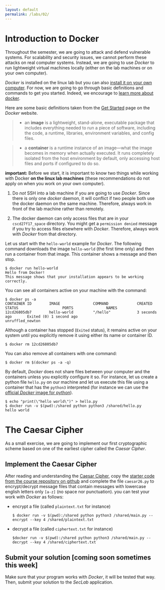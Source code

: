 ```yaml
---
layout: default
permalink: /labs/02/
---
```


# Introduction to Docker

Throughout the semester, we are going to attack and defend vulnerable systems. For scalability and security issues, we cannot perform these attacks on real computer systems. Instead, we are going to use *Docker* to run lightweight virtual machines locally (either on the lab machines or on your own computer).

*Docker* is installed on the linux lab but you can also [install it on your own computer](https://docs.docker.com/engine/installation/). For now, we are going to go through basic definitions and commands to get you started. Indeed, we encourage to [learn more about docker](https://docs.docker.com/get-started/).

Here are some basic definitions taken from the [Get Started](https://docs.docker.com/get-started/) page on the *Docker* website.

> - an **image** is a lightweight, stand-alone, executable package that includes everything needed to run a piece of software, including the code, a runtime, libraries, environment variables, and config files.

> - a **container** is a runtime instance of an image—what the image becomes in memory when actually executed. It runs completely isolated from the host environment by default, only accessing host files and ports if configured to do so.

**important:** Before we start, it is important to know two things while working with Docker **on the linux lab machines** (these recommendations do not apply on when you work on your own computer).

1. Do *not* SSH into a lab machine if you are going to use *Docker*. Since there is only one *docker* daemon, it will conflict if two people both use the docker daemon on the same machine. Therefore, always work in front of the lab machine rather than remotely.  

2. The docker daemon can only access files that are in your `cscd27f17_space` directory. You might get a `permission denied` message if you try to access files elsewhere with *Docker*. Therefore, always work with *Docker* from that directory. 

Let us start with the `hello-world` example for *Docker*. The following command downloads the image `hello-world` (the first time only) and then run a container from that image. This container shows a message and then stop. 

```
$ docker run hello-world
Hello from Docker!
This message shows that your installation appears to be working correctly.
```

You can see all containers active on your machine with the command: 
    
```
$ docker ps -a
CONTAINER ID        IMAGE               COMMAND             CREATED             STATUS                    PORTS               NAMES
12cd26805db7        hello-world         "/hello"            3 seconds ago       Exited (0) 1 second ago                       unruffled_newton
```
    
Although a container has stopped (`Exited` status), it remains active on your system until you explicitly remove it using either its name or container ID. 

```
$ docker rm 12cd26805db7
```

You can also remove all containers with one command: 

```
$ docker rm $(docker ps -a -q)
```

By default, *Docker* does not share files between your computer and the containers unless you explicitly configure it so. For instance, let us create a python file `hello.py` on our machine and let us execute this file using a container that has the `python3` interpreted (for instance we can use the [official *Docker* image for python](https://hub.docker.com/_/python/)).

```
$ echo "print(\"hello world\")" > hello.py
$ docker run -v $(pwd):/shared python python3 /shared/hello.py
hello world
```
    
# The Caesar Cipher

As a small exercise, we are going to implement our first cryptographic scheme based on one of the earliest cipher called the *Caesar Cipher*.

## Implement the Caesar Cipher

After reading and understanding the [Caesar Cipher](https://learncryptography.com/classical-encryption/caesar-cipher), copy the [starter code from the course repository on github](https://github.com/ThierrySans/CSCD27/tree/master/labs/02/src/) and complete the file `caesar26.py` to encrypt/decrypt message files that contain messages with lowercase english letters only `[a-z]` (no space nor punctuation). you can test your work with *Docker* as follows: 

- encrypt a file (called `plaintext.txt` for instance)
    
  `$ docker run -v $(pwd):/shared python python3 /shared/main.py --encrypt --key 4 /shared/plaintext.txt`

- decrypt a file (called `ciphertext.txt` for instance)
    
  `$docker run -v $(pwd):/shared python python3 /shared/main.py --decrypt --key 4 /shared/ciphertext.txt`

## Submit your solution [coming soon sometimes this week]

Make sure that your program works with *Docker*, it will be tested that way. Then, submit your solution to the *SecLab* application. 